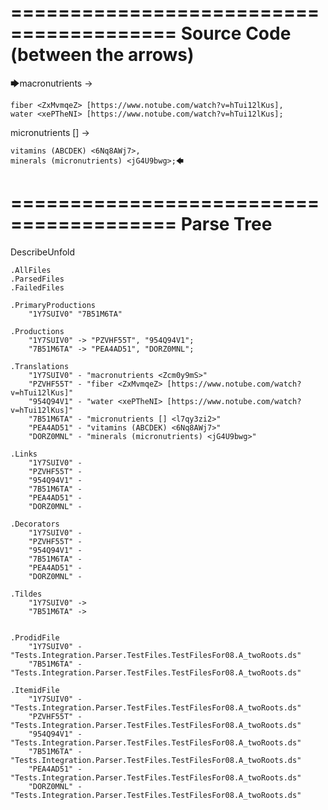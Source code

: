 ========================================
Source Code (between the arrows)
========================================

🡆macronutrients <Zcm0y9mS> ->

    fiber <ZxMvmqeZ> [https://www.notube.com/watch?v=hTui12lKus],
    water <xePTheNI> [https://www.notube.com/watch?v=hTui12lKus];

micronutrients [] <l7qy3zi2>->

    vitamins (ABCDEK) <6Nq8AWj7>,
    minerals (micronutrients) <jG4U9bwg>;🡄

========================================
Parse Tree
========================================
DescribeUnfold

    .AllFiles
    .ParsedFiles
    .FailedFiles

    .PrimaryProductions
        "1Y7SUIV0" "7B51M6TA" 

    .Productions
        "1Y7SUIV0" -> "PZVHF55T", "954Q94V1";
        "7B51M6TA" -> "PEA4AD51", "DORZ0MNL";

    .Translations
        "1Y7SUIV0" - "macronutrients <Zcm0y9mS>"
        "PZVHF55T" - "fiber <ZxMvmqeZ> [https://www.notube.com/watch?v=hTui12lKus]"
        "954Q94V1" - "water <xePTheNI> [https://www.notube.com/watch?v=hTui12lKus]"
        "7B51M6TA" - "micronutrients [] <l7qy3zi2>"
        "PEA4AD51" - "vitamins (ABCDEK) <6Nq8AWj7>"
        "DORZ0MNL" - "minerals (micronutrients) <jG4U9bwg>"

    .Links
        "1Y7SUIV0" - 
        "PZVHF55T" - 
        "954Q94V1" - 
        "7B51M6TA" - 
        "PEA4AD51" - 
        "DORZ0MNL" - 

    .Decorators
        "1Y7SUIV0" - 
        "PZVHF55T" - 
        "954Q94V1" - 
        "7B51M6TA" - 
        "PEA4AD51" - 
        "DORZ0MNL" - 

    .Tildes
        "1Y7SUIV0" -> 
        "7B51M6TA" -> 


    .ProdidFile
        "1Y7SUIV0" - "Tests.Integration.Parser.TestFiles.TestFilesFor08.A_twoRoots.ds"
        "7B51M6TA" - "Tests.Integration.Parser.TestFiles.TestFilesFor08.A_twoRoots.ds"

    .ItemidFile
        "1Y7SUIV0" - "Tests.Integration.Parser.TestFiles.TestFilesFor08.A_twoRoots.ds"
        "PZVHF55T" - "Tests.Integration.Parser.TestFiles.TestFilesFor08.A_twoRoots.ds"
        "954Q94V1" - "Tests.Integration.Parser.TestFiles.TestFilesFor08.A_twoRoots.ds"
        "7B51M6TA" - "Tests.Integration.Parser.TestFiles.TestFilesFor08.A_twoRoots.ds"
        "PEA4AD51" - "Tests.Integration.Parser.TestFiles.TestFilesFor08.A_twoRoots.ds"
        "DORZ0MNL" - "Tests.Integration.Parser.TestFiles.TestFilesFor08.A_twoRoots.ds"

